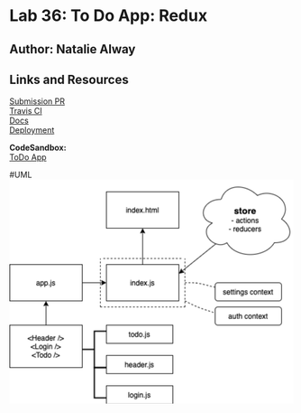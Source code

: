 # Lab 36: To Do App: Redux

## Author: Natalie Alway

## Links and Resources
[Submission PR](https://github.com/nataliealway-401-advanced-javascript/lab-37-dynamic-forms/pull/1) <br>
[Travis CI](https://www.travis-ci.com/nataliealway-401-advanced-javascript/todo-app-redux) <br>
[Docs]() <br>
[Deployment](https://workingbranch.d3nicncj8hutq0.amplifyapp.com/) <br>

**CodeSandbox:** <br>
[ToDo App](https://codesandbox.io/s/todo-redux-z9ujp) <br>

#UML
![uml](./assets/uml.png)